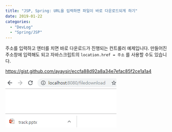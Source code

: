 ```yaml
---
title: "JSP, Spring: URL을 입력하면 파일이 바로 다운로드되게 하기"
date: 2019-01-22
categories: 
  - "DevLog"
  - "Spring/JSP"
---
```


주소를 입력하고 엔터를 치면 바로 다운로드가 진행되는 컨트롤러 예제입니다. 만들어진 주소창에 입력해도 되고 자바스크립트의 `location.href = 주소` 를 사용할 수도 있습니다.

https://gist.github.com/ayaysir/eccfa88d92a8a34e7efac85f2ce1a1a4

 ![](/assets/img/wp-content/uploads/2019/01/urldownload-e1565237795574.png)
